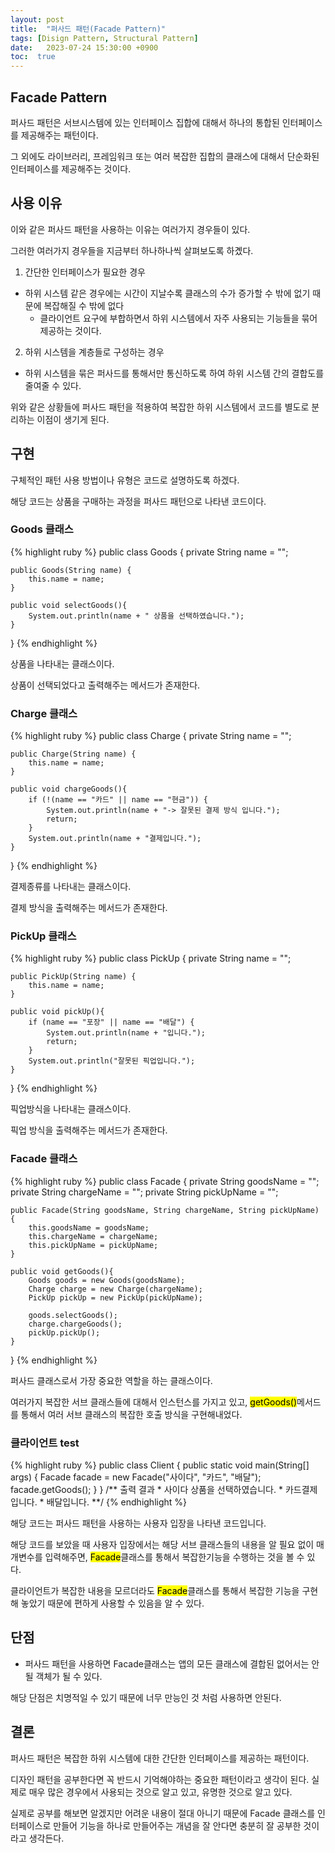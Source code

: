 ```yaml
---
layout: post
title:  "퍼사드 패턴(Facade Pattern)"
tags: [Disign Pattern, Structural Pattern]
date:   2023-07-24 15:30:00 +0900
toc:  true
---
```


## Facade Pattern

퍼사드 패턴은 서브시스템에 있는 인터페이스 집합에 대해서 하나의 통합된 인터페이스를 제공해주는 패턴이다. 

그 외에도 라이브러리, 프레임워크 또는 여러 복잡한 집합의 클래스에 대해서 단순화된인터페이스를 제공해주는 것이다.

## 사용 이유

이와 같은 퍼사드 패턴을 사용하는 이유는 여러가지 경우들이 있다.

그러한 여러가지 경우들을 지금부터 하나하나씩 살펴보도록 하곘다.

1. 간단한 인터페이스가 필요한 경우
- 하위 시스템 같은 경우에는 시간이 지날수록 클래스의 수가 증가할 수 밖에 없기 때문에 복잡해질 수 밖에 없다
    - 클라이언트 요구에 부합하면서 하위 시스템에서 자주 사용되는 기능들을 묶어 제공하는 것이다.
2. 하위 시스템을 계층들로 구성하는 경우
- 하위 시스템을 묶은 퍼사드를 통해서만 통신하도록 하여 하위 시스템 간의 결합도를 줄여줄 수 있다.

위와 같은 상황들에 퍼사드 패턴을 적용하여 복잡한 하위 시스템에서 코드를 별도로 분리하는 이점이 생기게 된다.


## 구현
구체적인 패턴 사용 방법이나 유형은 코드로 설명하도록 하겠다.

해당 코드는 상품을 구매하는 과정을 퍼사드 패턴으로 나타낸 코드이다.


### Goods 클래스
{% highlight ruby %}
public class Goods {
    private String name = "";

    public Goods(String name) {
        this.name = name;
    }

    public void selectGoods(){
        System.out.println(name + " 상품을 선택하였습니다.");
    }
}
{% endhighlight %}

상품을 나타내는 클래스이다.

상품이 선택되었다고 출력해주는 메서드가 존재한다.

### Charge 클래스
{% highlight ruby %}
public class Charge {
    private String name = "";

    public Charge(String name) {
        this.name = name;
    }

    public void chargeGoods(){
        if (!(name == "카드" || name == "현금")) {
            System.out.println(name + "-> 잘못된 결제 방식 입니다.");
            return;
        }
        System.out.println(name + "결제입니다.");
    }
}
{% endhighlight %}

결제종류를 나타내는 클래스이다.

결제 방식을 출력해주는 메서드가 존재한다.

### PickUp 클래스
{% highlight ruby %}
public class PickUp {
    private String name = "";

    public PickUp(String name) {
        this.name = name;
    }

    public void pickUp(){
        if (name == "포장" || name == "배달") {
            System.out.println(name + "입니다.");
            return;
        }
        System.out.println("잘못된 픽업입니다.");
    }
}
{% endhighlight %}

픽업방식을 나타내는 클래스이다.

픽업 방식을 출력해주는 메서드가 존재한다.

### Facade 클래스
{% highlight ruby %}
public class Facade {
    private String goodsName = "";
    private String chargeName = "";
    private String pickUpName = "";

    public Facade(String goodsName, String chargeName, String pickUpName) {
        this.goodsName = goodsName;
        this.chargeName = chargeName;
        this.pickUpName = pickUpName;
    }

    public void getGoods(){
        Goods goods = new Goods(goodsName);
        Charge charge = new Charge(chargeName);
        PickUp pickUp = new PickUp(pickUpName);

        goods.selectGoods();
        charge.chargeGoods();
        pickUp.pickUp();
    }
}
{% endhighlight %}

퍼사드 클래스로서 가장 중요한 역할을 하는 클래스이다.

여러가지 복잡한 서브 클래스들에 대해서 인스턴스를 가지고 있고, <mark>getGoods()</mark>메서드를 통해서 여러 서브 클래스의 복잡한 호출 방식을 구현해내었다.

### 클라이언트 test
{% highlight ruby %}
public class Client {
    public static void main(String[] args) {
        Facade facade = new Facade("사이다", "카드", "배달");
        facade.getGoods();
    }
}
    /** 출력 결과
        * 사이다 상품을 선택하였습니다.
        * 카드결제입니다.
        * 배달입니다.
        **/
{% endhighlight %}

해당 코드는 퍼사드 패턴을 사용하는 사용자 입장을 나타낸 코드입니다.

해당 코드를 보았을 때 사용자 입장에서는 해당 서브 클래스들의 내용을 알 필요 없이 매개변수를 입력해주면, <mark>Facade</mark>클래스를 통해서 복잡한기능을 수행하는 것을 볼 수 있다.

클라이언트가 복잡한 내용을 모르더라도 <mark>Facade</mark>클래스를 통해서 복잡한 기능을 구현해 놓았기 때문에 편하게 사용할 수 있음을 알 수 있다.



## 단점
- 퍼사드 패턴을 사용하면 Facade클래스는 앱의 모든 클래스에 결합된 없어서는 안될 객체가 될 수 있다.

해당 단점은 치명적일 수 있기 때문에 너무 만능인 것 처럼 사용하면 안된다.

## 결론

퍼사드 패턴은 복잡한 하위 시스템에 대한 간단한 인터페이스를 제공하는 패턴이다.

디자인 패턴을 공부한다면 꼭 반드시 기억해야하는 중요한 패턴이라고 생각이 된다. 실제로 매우 많은 경우에서 사용되는 것으로 알고 있고, 유명한 것으로 알고 있다.

실제로 공부를 해보면 알겠지만 어려운 내용이 절대 아니기 때문에 Facade 클래스를 인터페이스로 만들어 기능을 하나로 만들어주는 개념을 잘 안다면 충분히 잘 공부한 것이라고 생각든다.